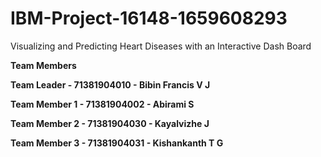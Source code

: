 # IBM-Project-16148-1659608293
Visualizing and Predicting Heart Diseases with an Interactive Dash Board

**Team Members**

**Team Leader   - 71381904010 - Bibin Francis V J**

**Team Member 1 - 71381904002 - Abirami S**

**Team Member 2 - 71381904030 - Kayalvizhe J**

**Team Member 3 - 71381904031 - Kishankanth T G**
